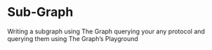 # Sub-Graph
Writing a subgraph using The Graph querying your any protocol and querying them using The Graph’s Playground
